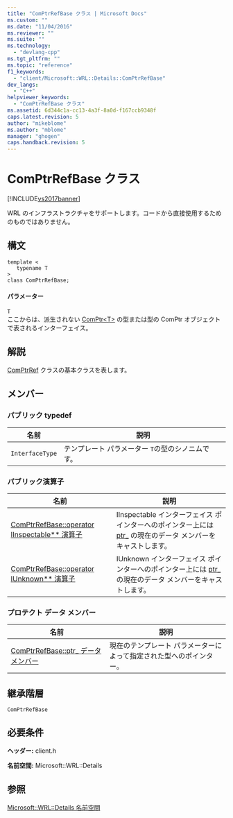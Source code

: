 ```yaml
---
title: "ComPtrRefBase クラス | Microsoft Docs"
ms.custom: ""
ms.date: "11/04/2016"
ms.reviewer: ""
ms.suite: ""
ms.technology: 
  - "devlang-cpp"
ms.tgt_pltfrm: ""
ms.topic: "reference"
f1_keywords: 
  - "client/Microsoft::WRL::Details::ComPtrRefBase"
dev_langs: 
  - "C++"
helpviewer_keywords: 
  - "ComPtrRefBase クラス"
ms.assetid: 6d344c1a-cc13-4a3f-8a0d-f167ccb9348f
caps.latest.revision: 5
author: "mikeblome"
ms.author: "mblome"
manager: "ghogen"
caps.handback.revision: 5
---
```

# ComPtrRefBase クラス
[!INCLUDE[vs2017banner](../assembler/inline/includes/vs2017banner.md)]

WRL のインフラストラクチャをサポートします。コードから直接使用するためのものではありません。  
  
## 構文  
  
```  
template <  
   typename T  
>  
class ComPtrRefBase;  
```  
  
#### パラメーター  
 `T`  
 ここからは、派生されない [ComPtr\<T\>](../windows/comptr-class.md) の型または型の ComPtr オブジェクトで表されるインターフェイス。  
  
## 解説  
 [ComPtrRef](../Topic/ComPtrRef%20Class.md) クラスの基本クラスを表します。  
  
## メンバー  
  
### パブリック typedef  
  
|名前|説明|  
|--------|--------|  
|`InterfaceType`|テンプレート パラメーター `T`の型のシノニムです。|  
  
### パブリック演算子  
  
|名前|説明|  
|--------|--------|  
|[ComPtrRefBase::operator IInspectable\*\* 演算子](../windows/comptrrefbase-operator-iinspectable-star-star-operator.md)|IInspectable インターフェイス ポインターへのポインター上には [ptr\_](../windows/comptrrefbase-ptr-data-member.md) の現在のデータ メンバーをキャストします。|  
|[ComPtrRefBase::operator IUnknown\*\* 演算子](../windows/comptrrefbase-operator-iunknown-star-star-operator.md)|IUnknown インターフェイス ポインターへのポインター上には [ptr\_](../windows/comptrrefbase-ptr-data-member.md) の現在のデータ メンバーをキャストします。|  
  
### プロテクト データ メンバー  
  
|名前|説明|  
|--------|--------|  
|[ComPtrRefBase::ptr\_ データ メンバー](../windows/comptrrefbase-ptr-data-member.md)|現在のテンプレート パラメーターによって指定された型へのポインター。|  
  
## 継承階層  
 `ComPtrRefBase`  
  
## 必要条件  
 **ヘッダー:** client.h  
  
 **名前空間:** Microsoft::WRL::Details  
  
## 参照  
 [Microsoft::WRL::Details 名前空間](../windows/microsoft-wrl-details-namespace.md)